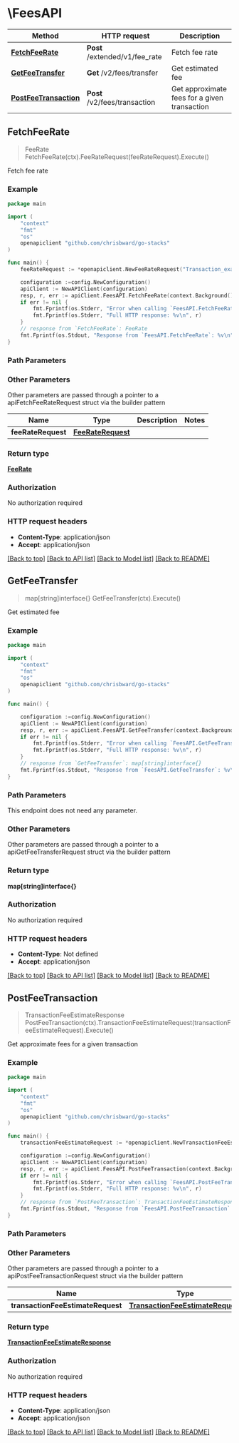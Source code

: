 # \FeesAPI



Method | HTTP request | Description
------------- | ------------- | -------------
[**FetchFeeRate**](FeesAPI.md#FetchFeeRate) | **Post** /extended/v1/fee_rate | Fetch fee rate
[**GetFeeTransfer**](FeesAPI.md#GetFeeTransfer) | **Get** /v2/fees/transfer | Get estimated fee
[**PostFeeTransaction**](FeesAPI.md#PostFeeTransaction) | **Post** /v2/fees/transaction | Get approximate fees for a given transaction



## FetchFeeRate

> FeeRate FetchFeeRate(ctx).FeeRateRequest(feeRateRequest).Execute()

Fetch fee rate



### Example

```go
package main

import (
	"context"
	"fmt"
	"os"
	openapiclient "github.com/chrisbward/go-stacks"
)

func main() {
	feeRateRequest := *openapiclient.NewFeeRateRequest("Transaction_example") // FeeRateRequest | 

	configuration :=config.NewConfiguration()
	apiClient := NewAPIClient(configuration)
	resp, r, err := apiClient.FeesAPI.FetchFeeRate(context.Background()).FeeRateRequest(feeRateRequest).Execute()
	if err != nil {
		fmt.Fprintf(os.Stderr, "Error when calling `FeesAPI.FetchFeeRate``: %v\n", err)
		fmt.Fprintf(os.Stderr, "Full HTTP response: %v\n", r)
	}
	// response from `FetchFeeRate`: FeeRate
	fmt.Fprintf(os.Stdout, "Response from `FeesAPI.FetchFeeRate`: %v\n", resp)
}
```

### Path Parameters



### Other Parameters

Other parameters are passed through a pointer to a apiFetchFeeRateRequest struct via the builder pattern


Name | Type | Description  | Notes
------------- | ------------- | ------------- | -------------
 **feeRateRequest** | [**FeeRateRequest**](FeeRateRequest.md) |  | 

### Return type

[**FeeRate**](FeeRate.md)

### Authorization

No authorization required

### HTTP request headers

- **Content-Type**: application/json
- **Accept**: application/json

[[Back to top]](#) [[Back to API list]](../README.md#documentation-for-api-endpoints)
[[Back to Model list]](../README.md#documentation-for-models)
[[Back to README]](../README.md)


## GetFeeTransfer

> map[string]interface{} GetFeeTransfer(ctx).Execute()

Get estimated fee



### Example

```go
package main

import (
	"context"
	"fmt"
	"os"
	openapiclient "github.com/chrisbward/go-stacks"
)

func main() {

	configuration :=config.NewConfiguration()
	apiClient := NewAPIClient(configuration)
	resp, r, err := apiClient.FeesAPI.GetFeeTransfer(context.Background()).Execute()
	if err != nil {
		fmt.Fprintf(os.Stderr, "Error when calling `FeesAPI.GetFeeTransfer``: %v\n", err)
		fmt.Fprintf(os.Stderr, "Full HTTP response: %v\n", r)
	}
	// response from `GetFeeTransfer`: map[string]interface{}
	fmt.Fprintf(os.Stdout, "Response from `FeesAPI.GetFeeTransfer`: %v\n", resp)
}
```

### Path Parameters

This endpoint does not need any parameter.

### Other Parameters

Other parameters are passed through a pointer to a apiGetFeeTransferRequest struct via the builder pattern


### Return type

**map[string]interface{}**

### Authorization

No authorization required

### HTTP request headers

- **Content-Type**: Not defined
- **Accept**: application/json

[[Back to top]](#) [[Back to API list]](../README.md#documentation-for-api-endpoints)
[[Back to Model list]](../README.md#documentation-for-models)
[[Back to README]](../README.md)


## PostFeeTransaction

> TransactionFeeEstimateResponse PostFeeTransaction(ctx).TransactionFeeEstimateRequest(transactionFeeEstimateRequest).Execute()

Get approximate fees for a given transaction



### Example

```go
package main

import (
	"context"
	"fmt"
	"os"
	openapiclient "github.com/chrisbward/go-stacks"
)

func main() {
	transactionFeeEstimateRequest := *openapiclient.NewTransactionFeeEstimateRequest("TransactionPayload_example") // TransactionFeeEstimateRequest |  (optional)

	configuration :=config.NewConfiguration()
	apiClient := NewAPIClient(configuration)
	resp, r, err := apiClient.FeesAPI.PostFeeTransaction(context.Background()).TransactionFeeEstimateRequest(transactionFeeEstimateRequest).Execute()
	if err != nil {
		fmt.Fprintf(os.Stderr, "Error when calling `FeesAPI.PostFeeTransaction``: %v\n", err)
		fmt.Fprintf(os.Stderr, "Full HTTP response: %v\n", r)
	}
	// response from `PostFeeTransaction`: TransactionFeeEstimateResponse
	fmt.Fprintf(os.Stdout, "Response from `FeesAPI.PostFeeTransaction`: %v\n", resp)
}
```

### Path Parameters



### Other Parameters

Other parameters are passed through a pointer to a apiPostFeeTransactionRequest struct via the builder pattern


Name | Type | Description  | Notes
------------- | ------------- | ------------- | -------------
 **transactionFeeEstimateRequest** | [**TransactionFeeEstimateRequest**](TransactionFeeEstimateRequest.md) |  | 

### Return type

[**TransactionFeeEstimateResponse**](TransactionFeeEstimateResponse.md)

### Authorization

No authorization required

### HTTP request headers

- **Content-Type**: application/json
- **Accept**: application/json

[[Back to top]](#) [[Back to API list]](../README.md#documentation-for-api-endpoints)
[[Back to Model list]](../README.md#documentation-for-models)
[[Back to README]](../README.md)

